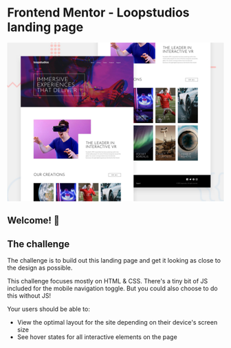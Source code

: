 # Frontend Mentor - Loopstudios landing page

![Design preview for the Loopstudios landing page coding challenge](./design/desktop-preview.jpg)

## Welcome! 👋

## The challenge

The challenge is to build out this landing page and get it looking as close to the design as possible.

This challenge focuses mostly on HTML & CSS. There's a tiny bit of JS included for the mobile navigation toggle. But you could also choose to do this without JS!

Your users should be able to:

- View the optimal layout for the site depending on their device's screen size
- See hover states for all interactive elements on the page



